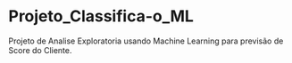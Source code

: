 # Projeto_Classifica-o_ML
Projeto de Analise Exploratoria usando Machine Learning para previsão de Score do Cliente.
